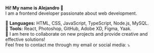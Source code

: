 **Hi! My name is Alejandro 👋**  
I am a frontend developer passionate about web development.  

🦄 **Languages:** HTML, CSS, JavaScript, TypeScript, Node.js, MySQL.  
💼 **Tools:** React, Photoshop, GitHub, Adobe XD, Figma, Yaak.  
💌 I am here to collaborate on new projects and provide creative and effective solutions!  
Feel free to contact me through my email or social media: ⤵️  
